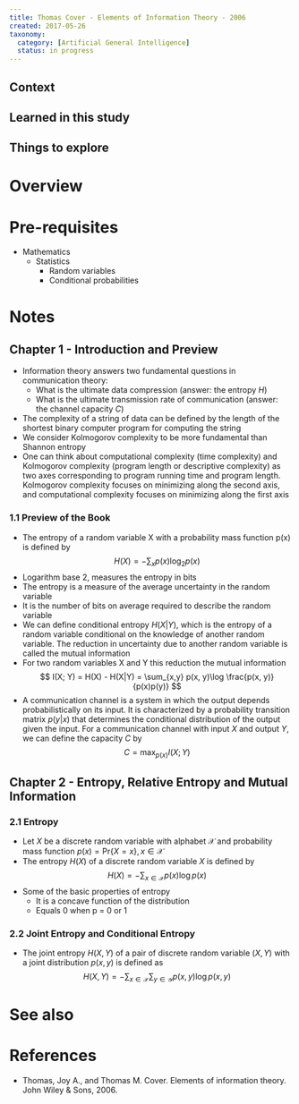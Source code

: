 ```yaml
---
title: Thomas Cover - Elements of Information Theory - 2006
created: 2017-05-26
taxonomy:
  category: [Artificial General Intelligence]
  status: in progress
---
```


## Context

## Learned in this study

## Things to explore

# Overview

# Pre-requisites
* Mathematics
	* Statistics
		* Random variables
		* Conditional probabilities

# Notes
## Chapter 1 - Introduction and Preview
* Information theory answers two fundamental questions in communication theory:
	* What is the ultimate data compression (answer: the entropy $H$)
	* What is the ultimate transmission rate of communication (answer: the channel capacity $C$)
* The complexity of a string of data can be defined by the length of the shortest binary computer program for computing the string
* We consider Kolmogorov complexity to be more fundamental than Shannon entropy
* One can think about computational complexity (time complexity) and Kolmogorov complexity (program length or descriptive complexity) as two axes corresponding to program running time and program length. Kolmogorov complexity focuses on minimizing along the second axis, and computational complexity focuses on minimizing along the first axis

### 1.1 Preview of the Book
* The entropy of a random variable X with a probability mass function p(x) is defined by
$$
H(X) = - \sum_x p(x)\log_2 p(x)
$$
* Logarithm base 2, measures the entropy in bits
* The entropy is a measure of the average uncertainty in the random variable
* It is the number of bits on average required to describe the random variable
* We can define conditional entropy $H(X|Y)$, which is the entropy of a random variable conditional on the knowledge of another random variable. The reduction in uncertainty due to another random variable is called the mutual information
* For two random variables X and Y this reduction the mutual information
$$
I(X; Y) = H(X) - H(X|Y) = \sum_{x,y} p(x, y)\log \frac{p(x, y)}{p(x)p(y)}
$$
* A communication channel is a system in which the output depends probabilistically on its input. It is characterized by a probability transition matrix $p(y|x)$ that determines the conditional distribution of the output given the input. For a communication channel with input $X$ and output $Y$, we can define the capacity $C$ by
$$
C = \max_{p(x)} I(X; Y)
$$

## Chapter 2 - Entropy, Relative Entropy and Mutual Information
### 2.1 Entropy
* Let $X$ be a discrete random variable with alphabet $\mathcal{X}$ and probability mass function $p(x) = \text{Pr}\{X = x\}, x \in \mathcal{X}$
* The entropy $H(X)$ of a discrete random variable $X$ is defined by
$$
H(X) = - \sum_{x \in \mathcal{X}} p(x) \log p(x)
$$
* Some of the basic properties of entropy
	* It is a concave function of the distribution
	* Equals 0 when p = 0 or 1

### 2.2 Joint Entropy and Conditional Entropy
* The joint entropy $H(X, Y)$ of a pair of discrete random variable $(X, Y)$ with a joint distribution $p(x, y)$ is defined as
$$
H(X, Y) = - \sum_{x \in \mathcal{X}} \sum_{y \in \mathcal{Y}} p(x, y) \log p(x, y)
$$

# See also

# References
* Thomas, Joy A., and Thomas M. Cover. Elements of information theory. John Wiley & Sons, 2006.